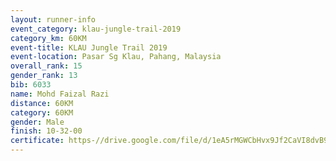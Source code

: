 ```yaml
---
layout: runner-info 
event_category: klau-jungle-trail-2019 
category_km: 60KM 
event-title: KLAU Jungle Trail 2019 
event-location: Pasar Sg Klau, Pahang, Malaysia 
overall_rank: 15
gender_rank: 13
bib: 6033
name: Mohd Faizal Razi
distance: 60KM
category: 60KM
gender: Male
finish: 10-32-00
certificate: https-//drive.google.com/file/d/1eA5rMGWCbHvx9Jf2CaVI8dvB9v-I5jSC/view?usp=sharing
---
```

